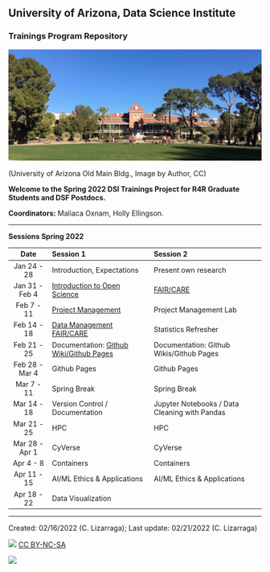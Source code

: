 ## University of Arizona, Data Science Institute
###  Trainings Program Repository

![UA Data Science Institute ](./images/UA_OldMain.jpeg)

(University of Arizona Old Main Bldg., Image by Author, CC)

**Welcome to the Spring 2022 DSI Trainings Project for R4R Graduate Students and DSF Postdocs.**

**Coordinators:** Maliaca Oxnam, Holly Ellingson.

***

**Sessions Spring 2022**

| Date | Session 1 | Session 2 |
| :---: | :---       | :---  |
|  Jan 24 - 28 |   Introduction, Expectations |  Present own research |
|Jan 31 - Feb 4   |  [Introduction to Open Science](OpenScience.md) |  [FAIR/CARE](FAIR-CARE.md) |
|  Feb 7 - 11 |  [Project Management](./ProjectManagement.md) |  Project Management Lab |
| Feb 14 - 18   | [Data Management FAIR/CARE](DataManagement.md) |  Statistics Refresher |
|Feb 21 - 25   |  Documentation: [Github Wiki/Github Pages](https://github.com/clizarraga-UAD7/Workshops/wiki/Github-Wikis-and-Github-Pages) |  Documentation: Github Wikis/Github Pages |
| Feb 28 - Mar 4   |  Github Pages | Github Pages  |
| Mar 7 - 11   | Spring Break  | Spring Break  |
| Mar 14 - 18   |  Version Control / Documentation |  Jupyter Notebooks / Data Cleaning with Pandas  |
| Mar 21 - 25   |  HPC | HPC  |
| Mar 28 - Apr 1   | CyVerse  | CyVerse  |
| Apr 4 - 8    |  Containers |  Containers  |
| Apr 11 - 15   |  AI/ML Ethics & Applications |  AI/ML Ethics & Applications |
| Apr 18 - 22   | Data Visualization  |   |


***

Created: 02/16/2022 (C. Lizarraga);
Last update: 02/21/2022 (C. Lizarraga)

<img src="https://mirrors.creativecommons.org/presskit/buttons/88x31/png/by-nc-sa.png" width="128">  [CC BY-NC-SA](https://creativecommons.org/licenses/by-nc-sa/4.0/)

<img src="https://datascience.arizona.edu/sites/default/files/footer-logo.png" width="256">
